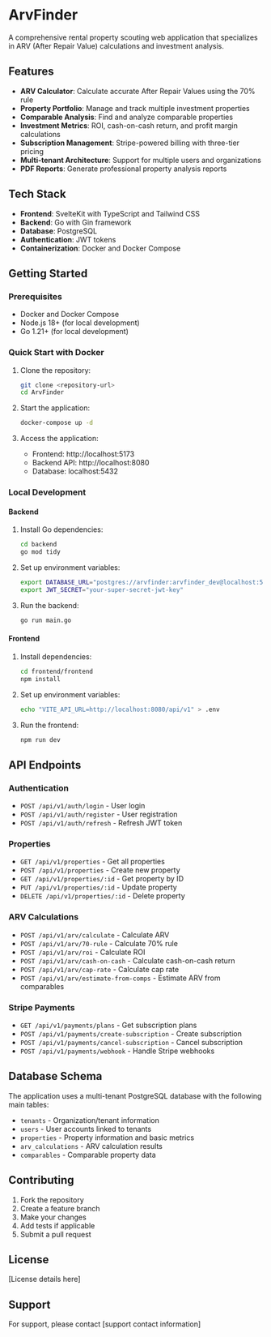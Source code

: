 # ArvFinder

A comprehensive rental property scouting web application that specializes in ARV (After Repair Value) calculations and investment analysis.

## Features

- **ARV Calculator**: Calculate accurate After Repair Values using the 70% rule
- **Property Portfolio**: Manage and track multiple investment properties
- **Comparable Analysis**: Find and analyze comparable properties
- **Investment Metrics**: ROI, cash-on-cash return, and profit margin calculations
- **Subscription Management**: Stripe-powered billing with three-tier pricing
- **Multi-tenant Architecture**: Support for multiple users and organizations
- **PDF Reports**: Generate professional property analysis reports

## Tech Stack

- **Frontend**: SvelteKit with TypeScript and Tailwind CSS
- **Backend**: Go with Gin framework
- **Database**: PostgreSQL
- **Authentication**: JWT tokens
- **Containerization**: Docker and Docker Compose

## Getting Started

### Prerequisites

- Docker and Docker Compose
- Node.js 18+ (for local development)
- Go 1.21+ (for local development)

### Quick Start with Docker

1. Clone the repository:
   ```bash
   git clone <repository-url>
   cd ArvFinder
   ```

2. Start the application:
   ```bash
   docker-compose up -d
   ```

3. Access the application:
   - Frontend: http://localhost:5173
   - Backend API: http://localhost:8080
   - Database: localhost:5432

### Local Development

#### Backend

1. Install Go dependencies:
   ```bash
   cd backend
   go mod tidy
   ```

2. Set up environment variables:
   ```bash
   export DATABASE_URL="postgres://arvfinder:arvfinder_dev@localhost:5432/arvfinder?sslmode=disable"
   export JWT_SECRET="your-super-secret-jwt-key"
   ```

3. Run the backend:
   ```bash
   go run main.go
   ```

#### Frontend

1. Install dependencies:
   ```bash
   cd frontend/frontend
   npm install
   ```

2. Set up environment variables:
   ```bash
   echo "VITE_API_URL=http://localhost:8080/api/v1" > .env
   ```

3. Run the frontend:
   ```bash
   npm run dev
   ```

## API Endpoints

### Authentication
- `POST /api/v1/auth/login` - User login
- `POST /api/v1/auth/register` - User registration
- `POST /api/v1/auth/refresh` - Refresh JWT token

### Properties
- `GET /api/v1/properties` - Get all properties
- `POST /api/v1/properties` - Create new property
- `GET /api/v1/properties/:id` - Get property by ID
- `PUT /api/v1/properties/:id` - Update property
- `DELETE /api/v1/properties/:id` - Delete property

### ARV Calculations
- `POST /api/v1/arv/calculate` - Calculate ARV
- `POST /api/v1/arv/70-rule` - Calculate 70% rule
- `POST /api/v1/arv/roi` - Calculate ROI
- `POST /api/v1/arv/cash-on-cash` - Calculate cash-on-cash return
- `POST /api/v1/arv/cap-rate` - Calculate cap rate
- `POST /api/v1/arv/estimate-from-comps` - Estimate ARV from comparables

### Stripe Payments
- `GET /api/v1/payments/plans` - Get subscription plans
- `POST /api/v1/payments/create-subscription` - Create subscription
- `POST /api/v1/payments/cancel-subscription` - Cancel subscription
- `POST /api/v1/payments/webhook` - Handle Stripe webhooks

## Database Schema

The application uses a multi-tenant PostgreSQL database with the following main tables:

- `tenants` - Organization/tenant information
- `users` - User accounts linked to tenants
- `properties` - Property information and basic metrics
- `arv_calculations` - ARV calculation results
- `comparables` - Comparable property data

## Contributing

1. Fork the repository
2. Create a feature branch
3. Make your changes
4. Add tests if applicable
5. Submit a pull request

## License

[License details here]

## Support

For support, please contact [support contact information]